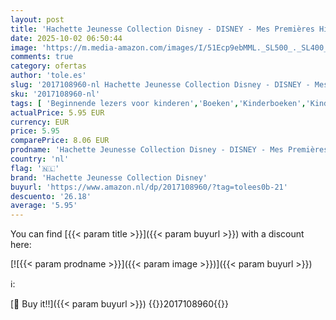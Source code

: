 ```yaml
---
layout: post
title: 'Hachette Jeunesse Collection Disney - DISNEY - Mes Premières Histoires - Les Dalmatiens fêtent Halloween'
date: 2025-10-02 06:50:44
image: 'https://m.media-amazon.com/images/I/51Ecp9ebMML._SL500_._SL400_.jpg'
comments: true
category: ofertas
author: 'tole.es'
slug: '2017108960-nl Hachette Jeunesse Collection Disney - DISNEY - Mes...'
sku: '2017108960-nl'
tags: [ 'Beginnende lezers voor kinderen','Boeken','Kinderboeken','Kinderboeken met plaatjes en beginners','Kinderboeken over bedtijd en dromen','Literatuur & fictie voor kinderen','hachette jeunesse collection disney','🇳🇱', ]
actualPrice: 5.95 EUR
currency: EUR
price: 5.95
comparePrice: 8.06 EUR
prodname: 'Hachette Jeunesse Collection Disney - DISNEY - Mes Premières Histoires - Les Dalmatiens fêtent Halloween'
country: 'nl'
flag: '🇳🇱'
brand: 'Hachette Jeunesse Collection Disney'
buyurl: 'https://www.amazon.nl/dp/2017108960/?tag=tolees0b-21'
descuento: '26.18'
average: '5.95'
---
```


You can find [{{< param title >}}]({{< param buyurl >}}) with a discount here:

[![{{< param prodname >}}]({{< param image >}})]({{< param buyurl >}})

ℹ️:


[🛒 Buy it!!]({{< param buyurl >}})
{{<world>}}2017108960{{</world>}}
